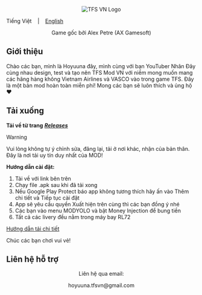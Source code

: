 <p align="center"><img src="https://i.postimg.cc/fyDGhsp7/Th-m-ti-u-7.png" alt="TFS VN Logo"></p>

Tiếng Việt
&nbsp;&nbsp; | &nbsp;&nbsp;
<a href="https://github.com/Duhocsinh1/tfs-vnmod/blob/main/README(EN).md">English</a>

<p align="center">Game gốc bởi Alex Petre (AX Gamesoft)</p>

## Giới thiệu

Chào các bạn, mình là Hoyuuna đây, mình cùng với bạn YouTuber Nhân Đây cùng nhau design, test và tạo nên TFS Mod VN với niềm mong muốn mang các hãng hàng không Vietnam Airlines và VASCO vào trong game TFS. Đây là một bản mod hoàn toàn miễn phí! Mong các bạn sẽ luôn thích và ủng hộ ❤


## Tải xuống

**Tải về từ trang** [***Releases***](https://github.com/Duhocsinh1/tfs-vnmod/releases)


> [!WARNING]
> Vui lòng không tự ý chỉnh sửa, đăng lại, tải ở nơi khác, nhận của bản thân. Đây là nơi tải uy tín duy nhất của MOD!
> 

**Hướng dẫn cài đặt:**

1. Tải về với link bên trên
2. Chạy file .apk sau khi đã tải xong
3. Nếu Google Play Protect báo app không tương thích hãy ấn vào Thêm chi tiết và Tiếp tục cài đặt
4. App sẽ yêu cầu quyền Xuất hiện trên cùng thì các bạn đồng ý nhé
5. Các bạn vào menu MODYOLO và bật Money Injection để bung tiền
6. Tất cả các livery đều nằm trong máy bay RL72

[Hướng dẫn tải chi tiết](https://www.youtube.com/watch?v=ds1Sbqg74EU)

Chúc các bạn chơi vui vẻ!

## Liên hệ hỗ trợ

<p align="center">Liên hệ qua email:</p>
<p align="center">hoyuuna.tfsvn@gmail.com</p>
